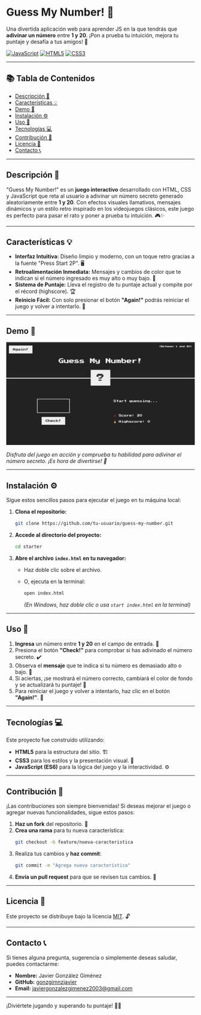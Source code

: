 # Guess My Number! 🎉

Una divertida aplicación web para aprender JS en la que tendrás que **adivinar un número** entre **1 y 20**. ¡Pon a prueba tu intuición, mejora tu puntaje y desafía a tus amigos! 🤩

[![JavaScript](https://img.shields.io/badge/JavaScript-ES6-yellow?style=flat&logo=javascript)](https://developer.mozilla.org/es/docs/Web/JavaScript)
[![HTML5](https://img.shields.io/badge/HTML5-5-orange?style=flat&logo=html5)](https://developer.mozilla.org/es/docs/Web/HTML/HTML5)
[![CSS3](https://img.shields.io/badge/CSS3-3-blue?style=flat&logo=css3)](https://developer.mozilla.org/es/docs/Web/CSS)

---

## 📚 Tabla de Contenidos

- [Descripción 📖](#descripción-)
- [Características 💡](#características-)
- [Demo 🎥](#demo-)
- [Instalación ⚙️](#instalación-)
- [Uso 🚀](#uso-)
- [Tecnologías 💻](#tecnologías-)
- [Contribución 🤝](#contribución-)
- [Licencia 📜](#licencia-)
- [Contacto 📞](#contacto-)

---

## Descripción 📖

"Guess My Number!" es un **juego interactivo** desarrollado con HTML, CSS y JavaScript que reta al usuario a adivinar un número secreto generado aleatoriamente entre **1 y 20**. Con efectos visuales llamativos, mensajes dinámicos y un estilo retro inspirado en los videojuegos clásicos, este juego es perfecto para pasar el rato y poner a prueba tu intuición. 🎮✨

---

## Características 💡

- **Interfaz Intuitiva:** Diseño limpio y moderno, con un toque retro gracias a la fuente "Press Start 2P". 🖥️
- **Retroalimentación Inmediata:** Mensajes y cambios de color que te indican si el número ingresado es muy alto o muy bajo. 🎯
- **Sistema de Puntaje:** Lleva el registro de tu puntaje actual y compite por el récord (highscore). 🏆
- **Reinicio Fácil:** Con solo presionar el botón **"Again!"** podrás reiniciar el juego y volver a intentarlo. 🔄

---

## Demo 🎥

![Captura de pantalla del juego](guessMyNumberCap.png)

_Disfruta del juego en acción y comprueba tu habilidad para adivinar el número secreto. ¡Es hora de divertirse! 🎉_

---

## Instalación ⚙️

Sigue estos sencillos pasos para ejecutar el juego en tu máquina local:

1. **Clona el repositorio:**

    ```bash
    git clone https://github.com/tu-usuario/guess-my-number.git
    ```

2. **Accede al directorio del proyecto:**

    ```bash
    cd starter
    ```

3. **Abre el archivo `index.html` en tu navegador:**

    - Haz doble clic sobre el archivo.
    - O, ejecuta en la terminal:
    
      ```bash
      open index.html
      ```
      *_(En Windows, haz doble clic o usa `start index.html` en la terminal)_*

---

## Uso 🚀

1. **Ingresa** un número entre **1 y 20** en el campo de entrada. 🔢
2. Presiona el botón **"Check!"** para comprobar si has adivinado el número secreto. ✔️
3. Observa el **mensaje** que te indica si tu número es demasiado alto o bajo. 💬
4. Si aciertas, ¡se mostrará el número correcto, cambiará el color de fondo y se actualizará tu puntaje! 🎉
5. Para reiniciar el juego y volver a intentarlo, haz clic en el botón **"Again!"**. 🔄

---

## Tecnologías 💻

Este proyecto fue construido utilizando:

- **HTML5** para la estructura del sitio. 🏗️
- **CSS3** para los estilos y la presentación visual. 🎨
- **JavaScript (ES6)** para la lógica del juego y la interactividad. ⚙️

---

## Contribución 🤝

¡Las contribuciones son siempre bienvenidas! Si deseas mejorar el juego o agregar nuevas funcionalidades, sigue estos pasos:

1. **Haz un fork** del repositorio. 🍴
2. **Crea una rama** para tu nueva característica:
    ```bash
    git checkout -b feature/nueva-caracteristica
    ```
3. Realiza tus cambios y **haz commit**:
    ```bash
    git commit -m "Agrega nueva característica"
    ```
4. **Envía un pull request** para que se revisen tus cambios. 🚀

---

## Licencia 📜

Este proyecto se distribuye bajo la licencia [MIT](LICENSE). 🔓

---

## Contacto 📞

Si tienes alguna pregunta, sugerencia o simplemente deseas saludar, puedes contactarme:

- **Nombre:** Javier González Giménez  
- **GitHub:** [gonzgimnzjavier](https://github.com/gonzgimnzjavier)  
- **Email:** [javiergonzalezgimenez2003@gmail.com](mailto:javiergonzalezgimenez2003@gmail.com)

---

¡Diviértete jugando y superando tu puntaje! 🚀😄
